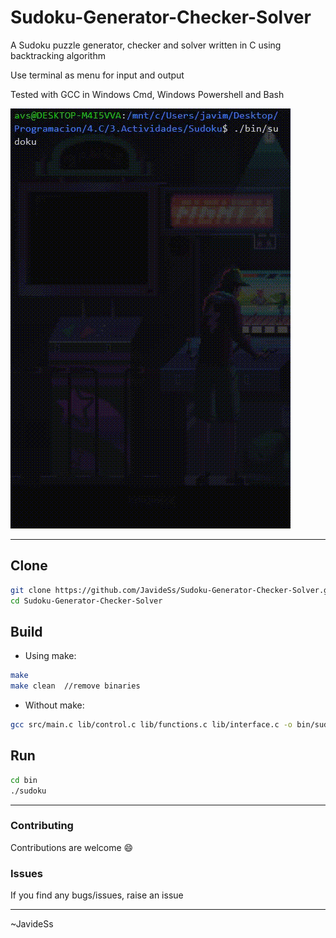 # Sudoku-Generator-Checker-Solver
A Sudoku puzzle generator, checker and solver written in C using backtracking algorithm

Use terminal as menu for input and output

Tested with GCC in Windows Cmd, Windows Powershell and Bash

![screen](demo.gif)

---

## Clone
```bash
git clone https://github.com/JavideSs/Sudoku-Generator-Checker-Solver.git
cd Sudoku-Generator-Checker-Solver
```

## Build
- Using make:
```bash
make
make clean  //remove binaries 
```
- Without make:
```bash
gcc src/main.c lib/control.c lib/functions.c lib/interface.c -o bin/sudoku
```
## Run
```bash
cd bin
./sudoku
```

---

### Contributing
Contributions are welcome 😄

### Issues
If you find any bugs/issues, raise an issue

---

~JavideSs